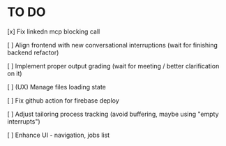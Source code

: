 # TO DO

[x] Fix linkedn mcp blocking call

[ ] Align frontend with new conversational interruptions (wait for finishing backend refactor)

[ ] Implement proper output grading (wait for meeting / better clarification on it)

[ ] (UX) Manage files loading state

[ ] Fix github action for firebase deploy

[ ] Adjust tailoring process tracking (avoid buffering, maybe using "empty interrupts")

[ ] Enhance UI - navigation, jobs list